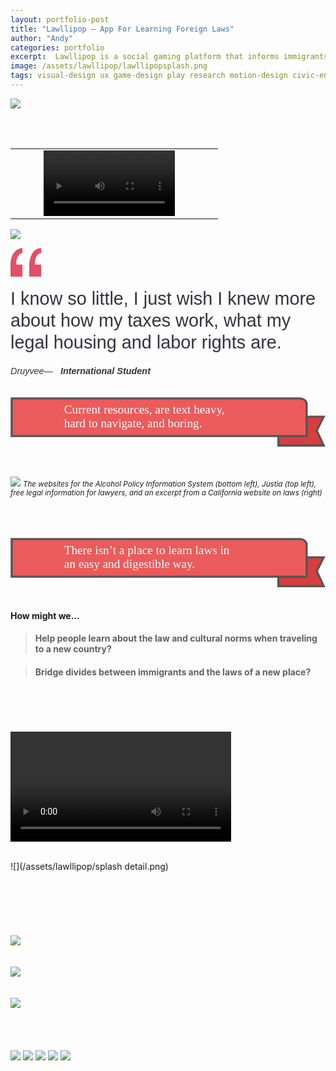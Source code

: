 ```yaml
---
layout: portfolio-post
title: "Lawllipop — App For Learning Foreign Laws"
author: "Andy"
categories: portfolio
excerpt:  Lawllipop is a social gaming platform that informs immigrants of important laws and regional customs. Play with your friends to learn about the essential information you need when traveling to a foreign country.
image: /assets/lawllipop/lawllipopsplash.png
tags: visual-design ux game-design play research motion-design civic-engagement college
---
```


![](/assets/lawllipop/lawllipopsplash1.png)


<br>
<br>

|                           ||
|:-----------------:|-------|
| <video width="70%" autoplay loop controls> <source src="/assets/lawllipop/gameplay.mp4" type="video/mp4"/></video> |  || Lawllipop is a social gaming platform that informs immigrants of important laws and regional customs. Play with your friends to learn about the essential information you need when traveling to a foreign country. |


![](/assets/lawllipop/lawstat.png)



<svg width="487px" height="205px" viewBox="0 0 487 205" version="1.1" xmlns="http://www.w3.org/2000/svg" xmlns:xlink="http://www.w3.org/1999/xlink">
    <!-- Generator: Sketch 49.3 (51167) - http://www.bohemiancoding.com/sketch -->
    <desc>Created with Sketch.</desc>
    <defs></defs>
    <g id="Website" stroke="none" stroke-width="1" fill="none" fill-rule="evenodd">
        <text id="Super-duper-long-des-Copy-4" font-family="Helvetica" font-size="28.8" font-weight="normal" fill="#333341">
            <tspan x="0" y="91">I know so little, I just wish I knew more </tspan>
            <tspan x="0" y="126">about how my taxes work, what my </tspan>
            <tspan x="0" y="161">legal housing and labor rights are.</tspan>
        </text>
        <path d="M18.9763636,8.29942418 C14.8781613,9.06462315 11.9975841,12.0076519 10.3345455,17.1285988 C9.50302615,19.6596416 9.08727273,22.161216 9.08727273,24.6333973 C9.08727273,24.9277046 9.10212106,25.1778621 9.13181818,25.3838772 C9.1615153,25.5898923 9.20606031,26.0460617 9.26545455,26.7523992 L18.9763636,26.7523992 L18.9763636,46 L0,46 L0,28.2533589 C0,19.541863 1.75210369,12.8317574 5.25636364,8.12284069 C8.76062358,3.41392399 13.3339112,0.706337505 18.9763636,0 L18.9763636,8.29942418 Z M49,8.29942418 C45.733317,8.82917731 43.2536448,10.6538552 41.5609091,13.7735125 C39.8681734,16.8931698 39.0218182,20.4836649 39.0218182,24.5451056 C39.0218182,24.8982743 39.0366665,25.2514378 39.0663636,25.6046065 C39.0960608,25.9577753 39.1703024,26.340369 39.2890909,26.7523992 L49,26.7523992 L49,46 L29.9345455,46 L29.9345455,28.2533589 C29.9345455,21.2488453 31.4193791,14.9949092 34.3890909,9.49136276 C37.3588027,3.98781637 42.2290571,0.824060422 49,0 L49,8.29942418 Z" id="“" fill="#E15067"></path>
        <text id="Super-duper-long-des-Copy-3" font-family="Helvetica-Oblique, Helvetica" font-size="14.4" font-style="italic" font-weight="normal" fill="#333341">
            <tspan x="0" y="202">Druyvee</tspan>
            <tspan x="53.6203125" y="202" font-family="Helvetica">  — </tspan>
            <tspan x="80.0226562" y="202" font-family="Helvetica-Bold, Helvetica" font-weight="bold">International Student</tspan>
        </text>
    </g>
</svg>
<br>
<br>
<!-- # **“** -->

<!-- #### I know so little, I just wish I knew more about how my taxes work, what my legal housing and labor rights are.
<Br>
*Druyvee* — **International Student** -->

<br>

<svg width="535px" height="84px" viewBox="0 0 535 84" version="1.1" xmlns="http://www.w3.org/2000/svg" xmlns:xlink="http://www.w3.org/1999/xlink">
    <!-- Generator: Sketch 49.3 (51167) - http://www.bohemiancoding.com/sketch -->
    <desc>Created with Sketch.</desc>
    <defs></defs>
    <g id="Page-1" stroke="none" stroke-width="1" fill="none" fill-rule="evenodd">
        <g id="Artboard-Copy" transform="translate(-46.000000, -33.000000)">
            <polygon id="Fill-2" stroke="#555555" stroke-width="3.6" fill="#D73E3E" points="578 66 544.16697 66 544.16697 96.1173819 501 95.5371697 501 115 578 115 566.159168 89.4361877"></polygon>
            <path d="M549,57.4021867 L549,44.5984896 C549,39.2972053 543.706624,35 537.174773,35 L59.8252269,35 C59.8252269,35 55.8834846,35 48,35 L48,99 L549,99 L549,57.4021867 Z" id="Fill-3" stroke="#555555" stroke-width="3.6" fill="#EB5B5B"></path>
            <text id="Current-resources,-a" font-family="ArialRoundedMTBold, Arial Rounded MT Bold" font-size="20.4" font-weight="normal" fill="#FFFFFF">
                <tspan x="137" y="61">Current resources, are text heavy, </tspan>
                <tspan x="137" y="84">hard to navigate, and boring.</tspan>
            </text>
        </g>
    </g>
</svg>
<br>
<br>
<br>


![](/assets/lawllipop/Group.png)
<small>_The websites for the Alcohol Policy Information System (bottom left), Justia (top left), free legal information for lawyers, and an excerpt from a California website on laws (right)_</small>
<br>
<br>
<br>
<br>

<svg width="535px" height="84px" viewBox="0 0 535 84" version="1.1" xmlns="http://www.w3.org/2000/svg" xmlns:xlink="http://www.w3.org/1999/xlink">
    <!-- Generator: Sketch 49.3 (51167) - http://www.bohemiancoding.com/sketch -->
    <desc>Created with Sketch.</desc>
    <defs></defs>
    <g id="Page-1" stroke="none" stroke-width="1" fill="none" fill-rule="evenodd">
        <g id="Artboard" transform="translate(-46.000000, -33.000000)">
            <polygon id="Fill-2" stroke="#555555" stroke-width="3.6" fill="#D73E3E" points="578 66 544.16697 66 544.16697 96.1173819 501 95.5371697 501 115 578 115 566.159168 89.4361877"></polygon>
            <path d="M549,57.4021867 L549,44.5984896 C549,39.2972053 543.706624,35 537.174773,35 L59.8252269,35 C59.8252269,35 55.8834846,35 48,35 L48,99 L549,99 L549,57.4021867 Z" id="Fill-3" stroke="#555555" stroke-width="3.6" fill="#EB5B5B"></path>
            <text id="There-isn’t-a-place" font-family="ArialRoundedMTBold, Arial Rounded MT Bold" font-size="20.4" font-weight="normal" fill="#FFFFFF">
                <tspan x="137" y="61">There isn’t a place to learn laws in </tspan>
                <tspan x="137" y="84">an easy and digestible way.</tspan>
            </text>
        </g>
    </g>
</svg>

<br>
<br>

#### How might we…
> #### Help people learn about the law and cultural norms when traveling to a new country?


> #### Bridge divides between immigrants and the laws of a new place?

<br>
<br>
<br>
<br>

<video width="70%" autoplay loop controls>
  <source src="/assets/lawllipop/gameplay.mp4" type="video/mp4" />
</video>

<br>
<br>

![](/assets/lawllipop/splash detail.png)
<br>
<br>
<br>
<br>
<br>
<br>
<br>
![](/assets/lawllipop/badge1.png)
<br>
<br>
<br>
![](/assets/lawllipop/badge2.png)
<br>
<br>
<br>
![](/assets/lawllipop/badge3.png)
<br>
<br>
<br>
<br>
<br>
![](/assets/lawllipop/lawscreens1.png)
![](/assets/lawllipop/lawscreens2.png)
![](/assets/lawllipop/img1.jpeg)
![](/assets/lawllipop/img2.jpeg)
![](/assets/lawllipop/img3.jpeg)
